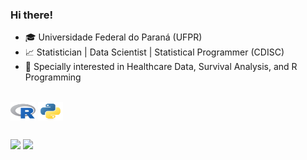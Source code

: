 ### Hi there!

- 🎓 Universidade Federal do Paraná (UFPR)  
- 📈 Statistician | Data Scientist | Statistical Programmer (CDISC)  
- 🧬 Specially interested in Healthcare Data, Survival Analysis, and R Programming  

<!--
<div style="display: flex;">
  <a href="https://github.com/helen-lourenco">
    <img height="160em" src="https://github-readme-stats.vercel.app/api?username=helen-lourenco&show_icons=true&theme=default&include_all_commits=true&count_private=true"/> 
    <img height="160em" src="https://github-readme-stats.vercel.app/api/top-langs/?username=helen-lourenco&layout=compact&langs_count=16&theme=default"/>  
  </a>
</div>
-->

<div style="display: inline_block"><br>
  <img align="center" alt="Helen-R" height="30" width="40" src="https://raw.githubusercontent.com/devicons/devicon/master/icons/r/r-original.svg">
  <img align="center" alt="Helen-Python" height="30" width="40" src="https://raw.githubusercontent.com/devicons/devicon/master/icons/python/python-original.svg">
</div>

##

<div> 
  <a href="mailto:helen.estatistica@gmail.com"><img src="https://img.shields.io/badge/-Gmail-%23333?style=for-the-badge&logo=gmail&logoColor=white" target="_blank"></a>
  <a href="https://www.linkedin.com/in/helenlourenco" target="_blank"><img src="https://img.shields.io/badge/-LinkedIn-%230077B5?style=for-the-badge&logo=linkedin&logoColor=white" target="_blank"></a> 
</div>

